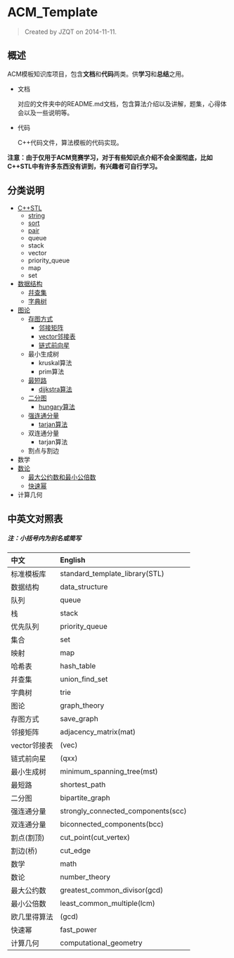 # ACM_Template

> Created by JZQT on 2014-11-11.

## 概述
ACM模板知识库项目，包含**文档**和**代码**两类。供**学习**和**总结**之用。

* 文档

    对应的文件夹中的README.md文档，包含算法介绍以及讲解，题集，心得体会以及一些说明等。

* 代码

    C++代码文件，算法模板的代码实现。

**注意：由于仅用于ACM竞赛学习，对于有些知识点介绍不会全面彻底，比如C++STL中有许多东西没有讲到，有兴趣者可自行学习。**

## 分类说明

* [C++STL](https://coding.net/u/JZQT/p/ACM_Template/git/tree/master/C++STL)
    * [string](https://coding.net/u/JZQT/p/ACM_Template/git/tree/master/C++STL/string)
    * [sort](https://coding.net/u/JZQT/p/ACM_Template/git/tree/master/C++STL/sort)
    * [pair](https://coding.net/u/JZQT/p/ACM_Template/git/tree/master/C++STL/pair)
    * queue
    * stack
    * vector
    * priority_queue
    * map
    * set
* [数据结构](https://coding.net/u/JZQT/p/ACM_Template/git/tree/master/data_structure)
    * [幷查集](https://coding.net/u/JZQT/p/ACM_Template/git/tree/master/data_structure/union_find_set)
    * [字典树](https://coding.net/u/JZQT/p/ACM_Template/git/tree/master/data_structure/trie)
* [图论](https://coding.net/u/JZQT/p/ACM_Template/git/tree/master/graph_theory)
    * [存图方式](https://coding.net/u/JZQT/p/ACM_Template/git/tree/master/graph_theory/save_graph)
        * [邻接矩阵](https://coding.net/u/JZQT/p/ACM_Template/git/tree/master/graph_theory/save_graph/mat)
        * [vector邻接表](https://coding.net/u/JZQT/p/ACM_Template/git/tree/master/graph_theory/save_graph/vec)
        * [链式前向星](https://coding.net/u/JZQT/p/ACM_Template/git/tree/master/graph_theory/save_graph/qxx)
    * 最小生成树
        * kruskal算法
        * prim算法
    * [最短路](https://coding.net/u/JZQT/p/ACM_Template/git/tree/master/graph_theory/shortest_path)
        * [dijkstra算法](https://coding.net/u/JZQT/p/ACM_Template/git/tree/master/graph_theory/shortest_path/dijkstra)
    * [二分图](https://coding.net/u/JZQT/p/ACM_Template/git/tree/master/graph_theory/bipartite_graph)
        * [hungary算法](https://coding.net/u/JZQT/p/ACM_Template/git/tree/master/graph_theory/bipartite_graph/hungary)
    * [强连通分量](https://coding.net/u/JZQT/p/ACM_Template/git/tree/master/graph_theory/strongly_connected_components)
        * [tarjan算法](https://coding.net/u/JZQT/p/ACM_Template/git/tree/master/graph_theory/strongly_connected_components/tarjan)
    * 双连通分量
        * tarjan算法
    * 割点与割边
* 数学
* [数论](https://coding.net/u/JZQT/p/ACM_Template/git/tree/master/number_theory)
    * [最大公约数和最小公倍数](https://coding.net/u/JZQT/p/ACM_Template/git/tree/master/number_theory/gcd_lcm)
    * [快速幂](https://coding.net/u/JZQT/p/ACM_Template/git/tree/master/number_theory/fast_power)
* 计算几何

## 中英文对照表

##### 注：小括号内为别名或简写

|中文             |English                              |
|:----------------|:------------------------------------|
|标准模板库       |standard_template_library(STL)       |
|数据结构         |data_structure                       |
|队列             |queue                                |
|栈               |stack                                |
|优先队列         |priority_queue                       |
|集合             |set                                  |
|映射             |map                                  |
|哈希表           |hash_table                           |
|幷查集           |union_find_set                       |
|字典树           |trie                                 |
|图论             |graph_theory                         |
|存图方式         |save_graph                           |
|邻接矩阵         |adjacency_matrix(mat)                |
|vector邻接表     |(vec)                                |
|链式前向星       |(qxx)                                |
|最小生成树       |minimum_spanning_tree(mst)           |
|最短路           |shortest_path                        |
|二分图           |bipartite_graph                      |
|强连通分量       |strongly_connected_components(scc)   |
|双连通分量       |biconnected_components(bcc)          |
|割点(割顶)       |cut_point(cut_vertex)                |
|割边(桥)         |cut_edge                             |
|数学             |math                                 |
|数论             |number_theory                        |
|最大公约数       |greatest_common_divisor(gcd)         |
|最小公倍数       |least_common_multiple(lcm)           |
|欧几里得算法     |(gcd)                                |
|快速幂           |fast_power                           |
|计算几何         |computational_geometry               |

